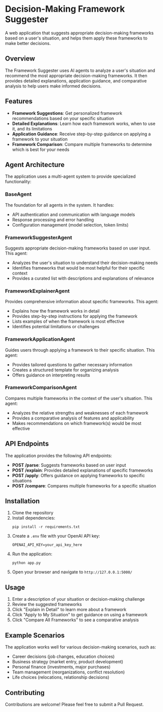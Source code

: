 # Decision-Making Framework Suggester

A web application that suggests appropriate decision-making frameworks based on a user's situation, and helps them apply these frameworks to make better decisions.

## Overview

The Framework Suggester uses AI agents to analyze a user's situation and recommend the most appropriate decision-making frameworks. It then provides detailed explanations, application guidance, and comparative analysis to help users make informed decisions.

## Features

- **Framework Suggestions**: Get personalized framework recommendations based on your specific situation
- **Detailed Explanations**: Learn how each framework works, when to use it, and its limitations
- **Application Guidance**: Receive step-by-step guidance on applying a framework to your situation
- **Framework Comparison**: Compare multiple frameworks to determine which is best for your needs

## Agent Architecture

The application uses a multi-agent system to provide specialized functionality:

### BaseAgent

The foundation for all agents in the system. It handles:
- API authentication and communication with language models
- Response processing and error handling
- Configuration management (model selection, token limits)

### FrameworkSuggesterAgent

Suggests appropriate decision-making frameworks based on user input. This agent:
- Analyzes the user's situation to understand their decision-making needs
- Identifies frameworks that would be most helpful for their specific context
- Provides a curated list with descriptions and explanations of relevance

### FrameworkExplainerAgent

Provides comprehensive information about specific frameworks. This agent:
- Explains how the framework works in detail
- Provides step-by-step instructions for applying the framework
- Lists examples of when the framework is most effective
- Identifies potential limitations or challenges

### FrameworkApplicationAgent

Guides users through applying a framework to their specific situation. This agent:
- Provides tailored questions to gather necessary information
- Creates a structured template for organizing analysis
- Offers guidance on interpreting results

### FrameworkComparisonAgent

Compares multiple frameworks in the context of the user's situation. This agent:
- Analyzes the relative strengths and weaknesses of each framework
- Provides a comparative analysis of features and applicability
- Makes recommendations on which framework(s) would be most effective

## API Endpoints

The application provides the following API endpoints:

- **POST /parse**: Suggests frameworks based on user input
- **POST /explain**: Provides detailed explanations of specific frameworks
- **POST /apply**: Offers guidance on applying frameworks to specific situations
- **POST /compare**: Compares multiple frameworks for a specific situation

## Installation

1. Clone the repository
2. Install dependencies:
   ```
   pip install -r requirements.txt
   ```
3. Create a `.env` file with your OpenAI API key:
   ```
   OPENAI_API_KEY=your_api_key_here
   ```
4. Run the application:
   ```
   python app.py
   ```
5. Open your browser and navigate to `http://127.0.0.1:5000/`

## Usage

1. Enter a description of your situation or decision-making challenge
2. Review the suggested frameworks
3. Click "Explain in Detail" to learn more about a framework
4. Click "Apply to My Situation" to get guidance on using a framework
5. Click "Compare All Frameworks" to see a comparative analysis

## Example Scenarios

The application works well for various decision-making scenarios, such as:

- Career decisions (job changes, education choices)
- Business strategy (market entry, product development)
- Personal finance (investments, major purchases)
- Team management (reorganizations, conflict resolution)
- Life choices (relocations, relationship decisions)

## Contributing

Contributions are welcome! Please feel free to submit a Pull Request. 